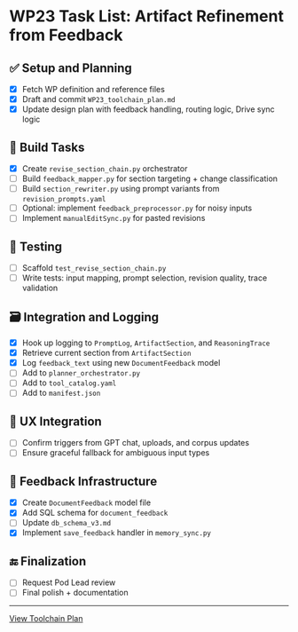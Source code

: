 # WP23 Task List: Artifact Refinement from Feedback

## ✅ Setup and Planning
- [x] Fetch WP definition and reference files
- [x] Draft and commit `WP23_toolchain_plan.md`
- [x] Update design plan with feedback handling, routing logic, Drive sync logic

## 🚧 Build Tasks
- [x] Create `revise_section_chain.py` orchestrator
- [ ] Build `feedback_mapper.py` for section targeting + change classification
- [ ] Build `section_rewriter.py` using prompt variants from `revision_prompts.yaml`
- [ ] Optional: implement `feedback_preprocessor.py` for noisy inputs
- [ ] Implement `manualEditSync.py` for pasted revisions

## 🧪 Testing
- [ ] Scaffold `test_revise_section_chain.py`
- [ ] Write tests: input mapping, prompt selection, revision quality, trace validation

## 🗃️ Integration and Logging
- [x] Hook up logging to `PromptLog`, `ArtifactSection`, and `ReasoningTrace`
- [x] Retrieve current section from `ArtifactSection`
- [x] Log `feedback_text` using new `DocumentFeedback` model
- [ ] Add to `planner_orchestrator.py`
- [ ] Add to `tool_catalog.yaml`
- [ ] Add to `manifest.json`

## 🧭 UX Integration
- [ ] Confirm triggers from GPT chat, uploads, and corpus updates
- [ ] Ensure graceful fallback for ambiguous input types

## 🧩 Feedback Infrastructure
- [x] Create `DocumentFeedback` model file
- [x] Add SQL schema for `document_feedback`
- [ ] Update `db_schema_v3.md`
- [x] Implement `save_feedback` handler in `memory_sync.py`

## 🔚 Finalization
- [ ] Request Pod Lead review
- [ ] Final polish + documentation

---

[View Toolchain Plan](https://github.com/stewmckendry/ai-delivery-sandbox/blob/sandbox-curious-falcon/project/build/wps/WP23/WP23_toolchain_plan.md)